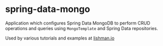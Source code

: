 # spring-data-mongo

Application which configures Spring Data MongoDB to perform CRUD operations and queries using `MongoTemplate` and Spring Data repositories.
                    
Used by various tutorials and examples at [lishman.io](http://lishman.io)